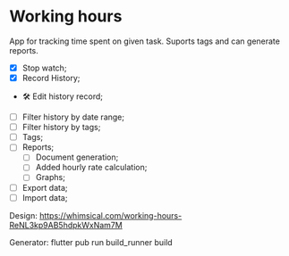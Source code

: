 # Working hours

App for tracking time spent on given task.
Suports tags and can generate reports.

- [X] Stop watch;
- [X] Record History;
- 🛠️ Edit history record;
- [ ] Filter history by date range;
- [ ] Filter history by tags;
- [ ] Tags;
- [ ] Reports;
    - [ ] Document generation;
    - [ ] Added hourly rate calculation;
    - [ ] Graphs;
- [ ] Export data;
- [ ] Import data;

Design: https://whimsical.com/working-hours-ReNL3kp9AB5hdpkWxNam7M

Generator: flutter pub run build_runner build